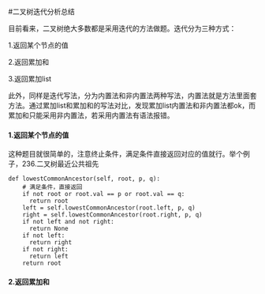 #二叉树迭代分析总结

目前看来，二叉树绝大多数都是采用迭代的方法做题。迭代分为三种方式：

1.返回某个节点的值

2.返回累加和

3.返回累加list

此外，同样是迭代写法，分为内置法和非内置法两种写法，内置法就是方法里面套方法。通过累加list和累加和的写法对比，发现累加list内置法和非内置法都ok，而累加和只能采用非内置法，若采用内置法有语法报错。

#### 1.返回某个节点的值
这种题目就很简单的，注意终止条件，满足条件直接返回对应的值就行。举个例子，236.二叉树最近公共祖先

    def lowestCommonAncestor(self, root, p, q):
        # 满足条件，直接返回
        if not root or root.val == p or root.val == q:
          return root
        left = self.lowestCommonAncestor(root.left, p, q)
        right = self.lowestCommonAncestor(root.right, p, q)
        if not left and not right:
          return None
        if not left:
          return right
        if not right:
          return left
        return root

#### 2.返回累加和
